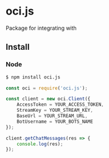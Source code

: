 # oci.js
 Package for integrating with 

## Install

### Node

```bash
$ npm install oci.js
```

```js
const oci = require('oci.js');

const client = new oci.Client({
    AccessToken = YOUR_ACCESS_TOKEN,
    StreamKey = YOUR_STREAM_KEY,
    BaseUrl = YOUR_STREAM_URL,
    BotUsername = YOUR_BOTS_NAME
});

client.getChatMessages(res => {
    console.log(res);
});

```